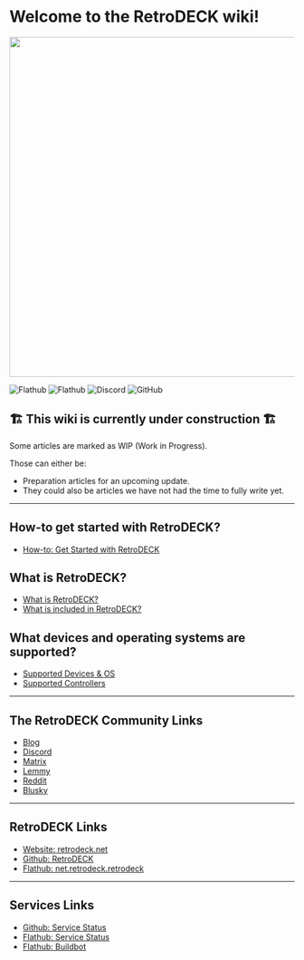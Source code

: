 # Welcome to the RetroDECK wiki!

<img src="wiki_images/logos/rd-esde-logo.svg" width="600">

![Flathub](https://img.shields.io/flathub/downloads/net.retrodeck.retrodeck)
![Flathub](https://img.shields.io/flathub/v/net.retrodeck.retrodeck)
![Discord](https://img.shields.io/discord/951662718102962256?label=discord)
![GitHub](https://img.shields.io/github/license/XargonWan/RetroDECK)


## 🏗️ This wiki is currently under construction 🏗️

Some articles are marked as WIP (Work in Progress).

Those can either be:

- Preparation articles for an upcoming update.
- They could also be articles we have not had the time to fully write yet.


---

## How-to get started with RetroDECK?

- [How-to: Get Started with RetroDECK](wiki_general/retrodeck-start.md)

## What is RetroDECK?

- [What is RetroDECK?](wiki_about/what-is-retrodeck.md)
- [What is included in RetroDECK?](wiki_about/what-is-included.md)

## What devices and operating systems are supported?

- [Supported Devices & OS](wiki_general/supported-devices.md)
- [Supported Controllers](wiki_general/supported-controllers.md)

---

## The RetroDECK Community Links

- [Blog](https://retrodeck.readthedocs.io/en/latest/blog/)
- [Discord](https://discord.gg/WDc5C9YWMx)
- [Matrix](https://matrix.to/#/#retrodeck:matrix.org)
- [Lemmy](https://lemmy.zip/c/retrodeck)
- [Reddit](https://www.reddit.com/r/retrodeck)
- [Blusky](https://bsky.app/profile/retrodeck.net)

---

## RetroDECK Links

- [Website: retrodeck.net](https://retrodeck.net) 
- [Github: RetroDECK ](https://github.com/RetroDECK) 
- [Flathub: net.retrodeck.retrodeck](https://flathub.org/apps/net.retrodeck.retrodeck)

---

## Services Links

- [Github: Service Status](https://www.githubstatus.com/)
- [Flathub: Service Status](https://status.flathub.org/)
- [Flathub: Buildbot](https://buildbot.flathub.org/#/apps/net.retrodeck.retrodeck)

